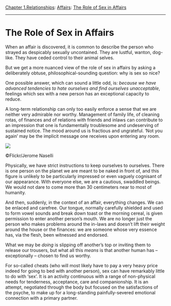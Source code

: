 [Chapter 1.Relationships](https://www.theschooloflife.com/thebookoflife/category/relationships/): [Affairs](https://www.theschooloflife.com/thebookoflife/category/relationships/affairs/): [The Role of Sex in Affairs](https://www.theschooloflife.com/thebookoflife/the-role-of-sex-in-affairs/)

* * *

# The Role of Sex in Affairs

When an affair is discovered, it is common to describe the person who strayed as despicably sexually uncontained. They are lustful, wanton, dog-like. They have ceded control to their animal selves.

But we get a more nuanced view of the role of sex in affairs by asking a deliberately obtuse, philosophical-sounding question: why is sex so nice?

One possible answer, which can sound a little odd, is: _because we have advanced tendencies to hate ourselves and find ourselves unacceptable_, feelings which sex with a new person has an exceptional capacity to reduce.

A long-term relationship can only too easily enforce a sense that we are neither very admirable nor worthy. Management of family life, of cleaning rotas, of finances and of relations with friends and inlaws can contribute to an impression that one is fundamentally troublesome and undeserving of sustained notice. The mood around us is fractious and ungrateful. ‘Not you again’ may be the implicit message one receives upon entering any room.

 ![](https://www.theschooloflife.com/thebookoflife/wp-content/uploads/2018/08/16950628170_4e2abec54f_z.jpg)

©Flickr/Jerome Naselli

Physically, we have strict instructions to keep ourselves to ourselves. There is one person on the planet we are meant to be naked in front of, and this figure is unlikely to be particularly impressed or even vaguely cognisant of our appearance. With everyone else, we are a cautious, swaddled beings. We would not dare to come more than 30 centimeters near to most of humanity.

And then, suddenly, in the context of an affair, everything changes. We can be enlaced and carefree. Our tongue, normally carefully shielded and used to form vowel sounds and break down toast or the morning cereal, is given permission to enter another person’s mouth. We are no longer just the person who makes problems around the in-laws and doesn’t lift their weight around the house or the finances: we are someone whose very essence has, via the flesh, been witnessed and endorsed.

What we may be _doing_ is slipping off another’s top or inviting them to release our trousers, but what all this _means_ is that another human has – exceptionally – chosen to find us worthy.

For so-called cheats (who will most likely have to pay a very heavy price indeed for going to bed with another person), sex can have remarkably little to do with ‘sex’. It is an activity continuous with a range of non-physical needs for tenderness, acceptance, care and companionship. It is an attempt, negotiated through the body but focused on the satisfactions of the psyche, to make up for a long-standing painfully-severed emotional connection with a primary partner.

